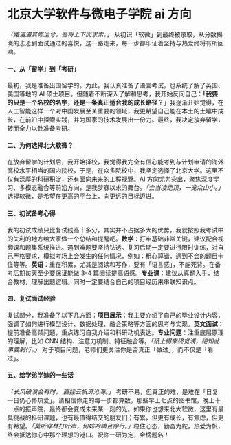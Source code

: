 # 北京大学软件与微电子学院 ai 方向

_「路漫漫其修远兮，吾将上下而求索。」_ 从初识「软微」到最终被录取，从分数揭晓的忐忑到面试通过的喜悦，这一路走来，每一步都印证着坚持与热爱终将有所回响。

#### 一、从「留学」到「考研」

最初，我是准备出国留学的。为此，我认真准备了语言考试，也系统了解了英国、美国等地的 AI 硕士项目。但随着不断深入了解和思考，我开始反问自己：**「我要的只是一个名校的名字，还是一条真正适合我的成长路径？」**&#x6211;逐渐开始觉得，在人工智能这样一个对中国发展至关重要的领域，我更希望自己能在本土的土壤中成长，在前沿中探索实践，并为国家的技术发展出一份力。最终，我决定放弃留学，转而全力以赴准备考研。

#### 二、为何选择北大软微？

在放弃留学的计划后，我开始择校，我觉得我完全有信心能考到与计划申请的海外高校水平相当的国内院校，于是，在众多院校中，我坚定选择了北京大学。这里不仅有深厚的科研积淀，还有面向未来的工程视野。AI 方向尤为突出，聚焦深度学习、多模态融合等前沿方向，是我梦寐以求的舞台。_「会当凌绝顶，一览众山小。」_&#x9009;择软微，是希望在更高的平台上，向更远的目标迈进。

#### 三、初试备考心得

我的初试成绩只比复试线高十多分，其实并不占据多大的优势，我就按照我考试中的失利的地方给大家做一个总结和提醒吧。**数学**：打牢基础非常关键，建议配合视频课和题集系统推进。遇到难题要坚持钻透。复习后期一定要进行限时训练，对自己严格要求，模拟考场上会发生的任何情况，例如：粗心算错，遇到不会的题目卡住等等。**英语**：重在积累，尤其是阅读和写作，要有「语言感」，不能死背。在备考后期每天至少要保证能做 3-4 篇阅读提高语感。**专业课**：建议从真题入手，结合教材，理解出题逻辑。同时一定要结合自己的项目经历来串联知识点。

#### 四、复试面试经验

复试部分，我准备了以下几方面：**项目展示**：我主要介绍了自己的毕业设计内容，强调了如何进行模型设计、数据处理、融合策略等方面的思考与实现。**英文面试**：提前准备高频问题，重点练习自我介绍和科研动机表达。**专业问题**：注重底层原理的理解，比如 CNN 结构、注意力机制、特征融合等。_「纸上得来终觉浅，绝知此事要躬行。」_ 对于项目问题，老师们更关注你是否真正「做过」，而不仅是「看过」。

#### 五、给学弟学妹的一些话

_「长风破浪会有时， 直挂云帆济沧海。」_ 考研不易，但真正的难，是难在「日复一日仍心怀热爱」。请相信你走的每一步都算数，那些早上七点的图书馆，晚上十一点的振声院，最终都会变成未来某一刻的光。如果你也想来北大软微，这里有最具挑战的科研课题，也有最值得结交的朋友们；有累，但更有成长，有焦虑，但更有希望。_「莫听穿林打叶声，何妨吟啸且徐行。」_&#x7A33;住心态，勤奋为舵，热爱为帆，终会抵达你心中那个理想的港口。祝你一研为定，金榜题名！
